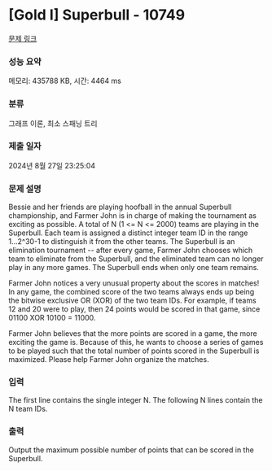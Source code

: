 # [Gold I] Superbull - 10749 

[문제 링크](https://www.acmicpc.net/problem/10749) 

### 성능 요약

메모리: 435788 KB, 시간: 4464 ms

### 분류

그래프 이론, 최소 스패닝 트리

### 제출 일자

2024년 8월 27일 23:25:04

### 문제 설명

<p>Bessie and her friends are playing hoofball in the annual Superbull championship, and Farmer John is in charge of making the tournament as exciting as possible. A total of N (1 <= N <= 2000) teams are playing in the Superbull. Each team is assigned a distinct integer team ID in the range 1...2^30-1 to distinguish it from the other teams. The Superbull is an elimination tournament -- after every game, Farmer John chooses which team to eliminate from the Superbull, and the eliminated team can no longer play in any more games. The Superbull ends when only one team remains.</p>

<p>Farmer John notices a very unusual property about the scores in matches! In any game, the combined score of the two teams always ends up being the bitwise exclusive OR (XOR) of the two team IDs. For example, if teams 12 and 20 were to play, then 24 points would be scored in that game, since 01100 XOR 10100 = 11000.</p>

<p>Farmer John believes that the more points are scored in a game, the more exciting the game is. Because of this, he wants to choose a series of games to be played such that the total number of points scored in the Superbull is maximized. Please help Farmer John organize the matches.</p>

### 입력 

 <p>The first line contains the single integer N. The following N lines contain the N team IDs.</p>

### 출력 

 <p>Output the maximum possible number of points that can be scored in the Superbull.</p>

